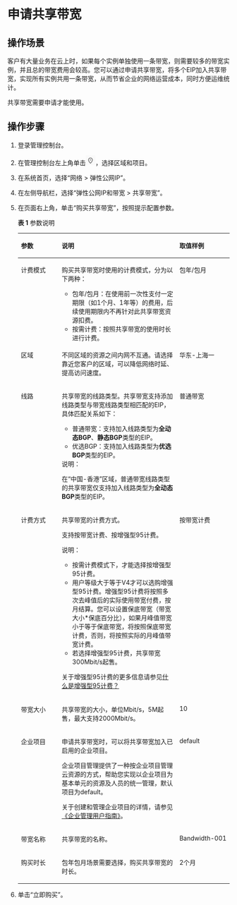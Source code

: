 # 申请共享带宽<a name="bandwidth_0003"></a>

## 操作场景<a name="zh-cn_topic_0118499046_section15598193716333"></a>

客户有大量业务在云上时，如果每个实例单独使用一条带宽，则需要较多的带宽实例，并且总的带宽费用会较高。您可以通过申请共享带宽，将多个EIP加入共享带宽，实现所有实例共用一条带宽，从而节省企业的网络运营成本，同时方便运维统计。

共享带宽需要申请才能使用。

## 操作步骤<a name="zh-cn_topic_0118499046_section1642012259343"></a>

1.  登录管理控制台。
2.  在管理控制台左上角单击![](figures/icon-region.png)，选择区域和项目。
3.  在系统首页，选择“网络 \> 弹性公网IP”。
4.  在左侧导航栏，选择“弹性公网IP和带宽 \> 共享带宽”。
5.  在页面右上角，单击“购买共享带宽”，按照提示配置参数。

    **表 1**  参数说明

    <a name="zh-cn_topic_0118499046_table66172324012"></a>
    <table><thead align="left"><tr id="zh-cn_topic_0118499046_row961717321403"><th class="cellrowborder" valign="top" width="19.24%" id="mcps1.2.4.1.1"><p id="zh-cn_topic_0118499046_p96014321509"><a name="zh-cn_topic_0118499046_p96014321509"></a><a name="zh-cn_topic_0118499046_p96014321509"></a>参数</p>
    </th>
    <th class="cellrowborder" valign="top" width="55.589999999999996%" id="mcps1.2.4.1.2"><p id="zh-cn_topic_0118499046_p14617123219015"><a name="zh-cn_topic_0118499046_p14617123219015"></a><a name="zh-cn_topic_0118499046_p14617123219015"></a>说明</p>
    </th>
    <th class="cellrowborder" valign="top" width="25.169999999999998%" id="mcps1.2.4.1.3"><p id="zh-cn_topic_0118499046_p1761714321014"><a name="zh-cn_topic_0118499046_p1761714321014"></a><a name="zh-cn_topic_0118499046_p1761714321014"></a>取值样例</p>
    </th>
    </tr>
    </thead>
    <tbody><tr id="zh-cn_topic_0118499046_row9617123212015"><td class="cellrowborder" valign="top" width="19.24%" headers="mcps1.2.4.1.1 "><p id="zh-cn_topic_0118499046_p1661718321501"><a name="zh-cn_topic_0118499046_p1661718321501"></a><a name="zh-cn_topic_0118499046_p1661718321501"></a>计费模式</p>
    </td>
    <td class="cellrowborder" valign="top" width="55.589999999999996%" headers="mcps1.2.4.1.2 "><p id="zh-cn_topic_0118499046_p1161712327017"><a name="zh-cn_topic_0118499046_p1161712327017"></a><a name="zh-cn_topic_0118499046_p1161712327017"></a>购买共享带宽时使用的计费模式，分为以下两种：</p>
    <a name="zh-cn_topic_0118499046_ul126179321707"></a><a name="zh-cn_topic_0118499046_ul126179321707"></a><ul id="zh-cn_topic_0118499046_ul126179321707"><li>包年/包月：在使用前一次性支付一定期限（如1个月、1年等）的费用，后续使用期限内不再针对此共享带宽资源扣费。</li><li>按需计费：按照共享带宽的使用时长进行计费。</li></ul>
    </td>
    <td class="cellrowborder" valign="top" width="25.169999999999998%" headers="mcps1.2.4.1.3 "><p id="zh-cn_topic_0118499046_p961710321902"><a name="zh-cn_topic_0118499046_p961710321902"></a><a name="zh-cn_topic_0118499046_p961710321902"></a>包年/包月</p>
    </td>
    </tr>
    <tr id="zh-cn_topic_0118499046_row1561719325016"><td class="cellrowborder" valign="top" width="19.24%" headers="mcps1.2.4.1.1 "><p id="zh-cn_topic_0118499046_p36172321508"><a name="zh-cn_topic_0118499046_p36172321508"></a><a name="zh-cn_topic_0118499046_p36172321508"></a>区域</p>
    </td>
    <td class="cellrowborder" valign="top" width="55.589999999999996%" headers="mcps1.2.4.1.2 "><p id="zh-cn_topic_0118499046_p1361719321701"><a name="zh-cn_topic_0118499046_p1361719321701"></a><a name="zh-cn_topic_0118499046_p1361719321701"></a>不同区域的资源之间内网不互通。请选择靠近您客户的区域，可以降低网络时延、提高访问速度。</p>
    </td>
    <td class="cellrowborder" valign="top" width="25.169999999999998%" headers="mcps1.2.4.1.3 "><p id="zh-cn_topic_0118499046_p1861710328010"><a name="zh-cn_topic_0118499046_p1861710328010"></a><a name="zh-cn_topic_0118499046_p1861710328010"></a>华东-上海一</p>
    </td>
    </tr>
    <tr id="zh-cn_topic_0118499046_row335963165812"><td class="cellrowborder" valign="top" width="19.24%" headers="mcps1.2.4.1.1 "><p id="zh-cn_topic_0118499046_p636073110580"><a name="zh-cn_topic_0118499046_p636073110580"></a><a name="zh-cn_topic_0118499046_p636073110580"></a>线路</p>
    </td>
    <td class="cellrowborder" valign="top" width="55.589999999999996%" headers="mcps1.2.4.1.2 "><p id="zh-cn_topic_0118499046_p153113105912"><a name="zh-cn_topic_0118499046_p153113105912"></a><a name="zh-cn_topic_0118499046_p153113105912"></a>共享带宽的线路类型。共享带宽支持添加线路类型与带宽线路类型相匹配的EIP，具体匹配关系如下：</p>
    <a name="zh-cn_topic_0118499046_ul1361042125916"></a><a name="zh-cn_topic_0118499046_ul1361042125916"></a><ul id="zh-cn_topic_0118499046_ul1361042125916"><li>普通带宽：支持加入线路类型为<strong id="zh-cn_topic_0118499046_b15258192271120"><a name="zh-cn_topic_0118499046_b15258192271120"></a><a name="zh-cn_topic_0118499046_b15258192271120"></a>全动态BGP</strong>、<strong id="zh-cn_topic_0118499046_b132680279118"><a name="zh-cn_topic_0118499046_b132680279118"></a><a name="zh-cn_topic_0118499046_b132680279118"></a>静态BGP</strong>类型的EIP。</li><li>优选BGP：支持加入线路类型为<strong id="zh-cn_topic_0118499046_b2254753141219"><a name="zh-cn_topic_0118499046_b2254753141219"></a><a name="zh-cn_topic_0118499046_b2254753141219"></a>优选BGP</strong>类型的EIP。</li></ul>
    <div class="note" id="zh-cn_topic_0118499046_note2327101010130"><a name="zh-cn_topic_0118499046_note2327101010130"></a><a name="zh-cn_topic_0118499046_note2327101010130"></a><span class="notetitle"> 说明： </span><div class="notebody"><p id="zh-cn_topic_0118499046_p153281310181311"><a name="zh-cn_topic_0118499046_p153281310181311"></a><a name="zh-cn_topic_0118499046_p153281310181311"></a>在“<span id="zh-cn_topic_0118499046_text1737341914132"><a name="zh-cn_topic_0118499046_text1737341914132"></a><a name="zh-cn_topic_0118499046_text1737341914132"></a>中国-香港</span>”区域，普通带宽线路类型的共享带宽仅支持加入线路类型为<strong id="zh-cn_topic_0118499046_b1498641211417"><a name="zh-cn_topic_0118499046_b1498641211417"></a><a name="zh-cn_topic_0118499046_b1498641211417"></a>全动态BGP</strong>类型的EIP。</p>
    </div></div>
    </td>
    <td class="cellrowborder" valign="top" width="25.169999999999998%" headers="mcps1.2.4.1.3 "><p id="zh-cn_topic_0118499046_p103601831195814"><a name="zh-cn_topic_0118499046_p103601831195814"></a><a name="zh-cn_topic_0118499046_p103601831195814"></a>普通带宽</p>
    </td>
    </tr>
    <tr id="zh-cn_topic_0118499046_row26175321409"><td class="cellrowborder" valign="top" width="19.24%" headers="mcps1.2.4.1.1 "><p id="zh-cn_topic_0118499046_p26172032902"><a name="zh-cn_topic_0118499046_p26172032902"></a><a name="zh-cn_topic_0118499046_p26172032902"></a>计费方式</p>
    </td>
    <td class="cellrowborder" valign="top" width="55.589999999999996%" headers="mcps1.2.4.1.2 "><p id="zh-cn_topic_0118499046_p1469524083911"><a name="zh-cn_topic_0118499046_p1469524083911"></a><a name="zh-cn_topic_0118499046_p1469524083911"></a>共享带宽的计费方式。</p>
    <p id="zh-cn_topic_0118499046_p9617123214016"><a name="zh-cn_topic_0118499046_p9617123214016"></a><a name="zh-cn_topic_0118499046_p9617123214016"></a>支持按带宽计费、按增强型95计费。</p>
    <div class="note" id="zh-cn_topic_0118499046_note46171232603"><a name="zh-cn_topic_0118499046_note46171232603"></a><a name="zh-cn_topic_0118499046_note46171232603"></a><span class="notetitle"> 说明： </span><div class="notebody"><a name="zh-cn_topic_0118499046_ul9578828173212"></a><a name="zh-cn_topic_0118499046_ul9578828173212"></a><ul id="zh-cn_topic_0118499046_ul9578828173212"><li>按需计费模式下，才能选择按增强型95计费。</li><li>用户等级大于等于V4才可以选购增强型95计费。增强型95计费将按照多次去峰值后的实际使用带宽付费，按月结算。您可以设置保底带宽（带宽大小*保底百分比），如果月峰值带宽小于等于保底带宽，将按照保底带宽计费，否则，将按照实际的月峰值带宽计费。</li><li>若选择增强型95计费，共享带宽300Mbit/s起售。</li></ul>
    <p id="zh-cn_topic_0118499046_p222984861612"><a name="zh-cn_topic_0118499046_p222984861612"></a><a name="zh-cn_topic_0118499046_p222984861612"></a>关于增强型95计费的更多信息请参见<a href="https://support.huaweicloud.com/vpc_faq/faq_bandwidth_0009.html" target="_blank" rel="noopener noreferrer">什么是增强型95计费？</a></p>
    </div></div>
    </td>
    <td class="cellrowborder" valign="top" width="25.169999999999998%" headers="mcps1.2.4.1.3 "><p id="zh-cn_topic_0118499046_p1661773213017"><a name="zh-cn_topic_0118499046_p1661773213017"></a><a name="zh-cn_topic_0118499046_p1661773213017"></a>按带宽计费</p>
    </td>
    </tr>
    <tr id="zh-cn_topic_0118499046_row46178321702"><td class="cellrowborder" valign="top" width="19.24%" headers="mcps1.2.4.1.1 "><p id="zh-cn_topic_0118499046_p36179321106"><a name="zh-cn_topic_0118499046_p36179321106"></a><a name="zh-cn_topic_0118499046_p36179321106"></a>带宽大小</p>
    </td>
    <td class="cellrowborder" valign="top" width="55.589999999999996%" headers="mcps1.2.4.1.2 "><p id="zh-cn_topic_0118499046_p861718321503"><a name="zh-cn_topic_0118499046_p861718321503"></a><a name="zh-cn_topic_0118499046_p861718321503"></a>共享带宽的大小，单位Mbit/s，5M起售，最大支持2000Mbit/s。</p>
    </td>
    <td class="cellrowborder" valign="top" width="25.169999999999998%" headers="mcps1.2.4.1.3 "><p id="zh-cn_topic_0118499046_p96174321306"><a name="zh-cn_topic_0118499046_p96174321306"></a><a name="zh-cn_topic_0118499046_p96174321306"></a>10</p>
    </td>
    </tr>
    <tr id="zh-cn_topic_0118499046_row9617232206"><td class="cellrowborder" valign="top" width="19.24%" headers="mcps1.2.4.1.1 "><p id="zh-cn_topic_0118499046_p061713212020"><a name="zh-cn_topic_0118499046_p061713212020"></a><a name="zh-cn_topic_0118499046_p061713212020"></a>企业项目</p>
    </td>
    <td class="cellrowborder" valign="top" width="55.589999999999996%" headers="mcps1.2.4.1.2 "><p id="zh-cn_topic_0118499046_p4358158104112"><a name="zh-cn_topic_0118499046_p4358158104112"></a><a name="zh-cn_topic_0118499046_p4358158104112"></a>申请共享带宽时，可以将共享带宽加入已启用的企业项目。</p>
    <p id="zh-cn_topic_0118499046_p335916813413"><a name="zh-cn_topic_0118499046_p335916813413"></a><a name="zh-cn_topic_0118499046_p335916813413"></a>企业项目管理提供了一种按企业项目管理云资源的方式，帮助您实现以企业项目为基本单元的资源及人员的统一管理，默认项目为default。</p>
    <p id="zh-cn_topic_0118499046_p101101523810"><a name="zh-cn_topic_0118499046_p101101523810"></a><a name="zh-cn_topic_0118499046_p101101523810"></a>关于创建和管理企业项目的详情，请参见<a href="https://support.huaweicloud.com/usermanual-em/zh-cn_topic_0131965280.html" target="_blank" rel="noopener noreferrer">《企业管理用户指南》</a>。</p>
    </td>
    <td class="cellrowborder" valign="top" width="25.169999999999998%" headers="mcps1.2.4.1.3 "><p id="zh-cn_topic_0118499046_p6617132506"><a name="zh-cn_topic_0118499046_p6617132506"></a><a name="zh-cn_topic_0118499046_p6617132506"></a>default</p>
    </td>
    </tr>
    <tr id="zh-cn_topic_0118499046_row11956314313"><td class="cellrowborder" valign="top" width="19.24%" headers="mcps1.2.4.1.1 "><p id="zh-cn_topic_0118499046_p979514329312"><a name="zh-cn_topic_0118499046_p979514329312"></a><a name="zh-cn_topic_0118499046_p979514329312"></a>带宽名称</p>
    </td>
    <td class="cellrowborder" valign="top" width="55.589999999999996%" headers="mcps1.2.4.1.2 "><p id="zh-cn_topic_0118499046_p479512322316"><a name="zh-cn_topic_0118499046_p479512322316"></a><a name="zh-cn_topic_0118499046_p479512322316"></a>共享带宽的名称。</p>
    </td>
    <td class="cellrowborder" valign="top" width="25.169999999999998%" headers="mcps1.2.4.1.3 "><p id="zh-cn_topic_0118499046_p779619321039"><a name="zh-cn_topic_0118499046_p779619321039"></a><a name="zh-cn_topic_0118499046_p779619321039"></a>Bandwidth-001</p>
    </td>
    </tr>
    <tr id="zh-cn_topic_0118499046_row1617163216014"><td class="cellrowborder" valign="top" width="19.24%" headers="mcps1.2.4.1.1 "><p id="zh-cn_topic_0118499046_p16173328013"><a name="zh-cn_topic_0118499046_p16173328013"></a><a name="zh-cn_topic_0118499046_p16173328013"></a>购买时长</p>
    </td>
    <td class="cellrowborder" valign="top" width="55.589999999999996%" headers="mcps1.2.4.1.2 "><p id="zh-cn_topic_0118499046_p2061717321307"><a name="zh-cn_topic_0118499046_p2061717321307"></a><a name="zh-cn_topic_0118499046_p2061717321307"></a>包年包月场景需要选择，购买共享带宽的时长。</p>
    </td>
    <td class="cellrowborder" valign="top" width="25.169999999999998%" headers="mcps1.2.4.1.3 "><p id="zh-cn_topic_0118499046_p1261793218016"><a name="zh-cn_topic_0118499046_p1261793218016"></a><a name="zh-cn_topic_0118499046_p1261793218016"></a>2个月</p>
    </td>
    </tr>
    </tbody>
    </table>

6.  单击“立即购买”。

